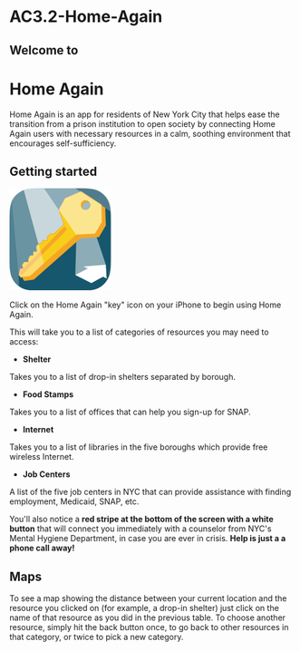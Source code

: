 # AC3.2-Home-Again
## Welcome to
# Home Again

Home Again is an app for residents of New York City that helps ease the transition from a prison institution to open society by connecting Home Again users with necessary resources in a calm, soothing environment that encourages self-sufficiency. 

## Getting started
![](https://github.com/C4Q/AC3.2-Home-Again/blob/margaret/Icon-60%403x.png)

Click on the Home Again "key" icon on your iPhone to begin using Home Again.

This will take you to a list of categories of resources you may need to access:

- **Shelter**

Takes you to a list of drop-in shelters separated by borough.

- **Food Stamps**

Takes you to a list of offices that can help you sign-up for SNAP.

- **Internet**

Takes you to a list of libraries in the five boroughs which provide free wireless Internet.

- **Job Centers**

A list of the five job centers in NYC that can provide assistance with finding employment, Medicaid, SNAP, etc. 

You'll also notice a **red stripe at the bottom of the screen with a white button** that will connect you immediately with a counselor from NYC's Mental Hygiene Department, in case you are ever in crisis. **Help is just a a phone call away!**

## Maps
To see a map showing the distance between your current location and the resource you clicked on (for example, a drop-in shelter) just click on the name of that resource as you did in the previous table. To choose another resource, simply hit the back button once, to go back to other resources in that category, or twice to pick a new category.
